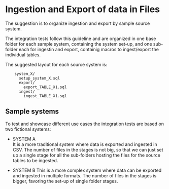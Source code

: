 # Ingestion and Export of data in Files

The suggestion is to organize ingestion and export by sample source system.

The integration tests follow this guideline and are organized in one base folder
for each sample system, containing the system set-up, and one sub-folder each for 
ingestin and export, containig macros to ingest/export the individual tables.

The suggested layout for each source system is:
```
    system_X/
      setup_system_X.sql
      export/
        export_TABLE_X1.sql
      ingest/
        ingest_TABLE_X1.sql
```


## Sample systems
To test and showcase different use cases the integration tests are based on two fictional systems:

- SYSTEM A  
  It is a more traditional system where data is exported and ingested in CSV.
  The number of files in the stages is not big, so that we can just set up a single stage 
  for all the sub-folders hosting the files for the source tables to be ingested.

- SYSTEM B
  This is a more complex system where data can be exported and ingested in multiple formats.
  The number of files in the stages is bigger, favoring the set-up of single folder stages.
